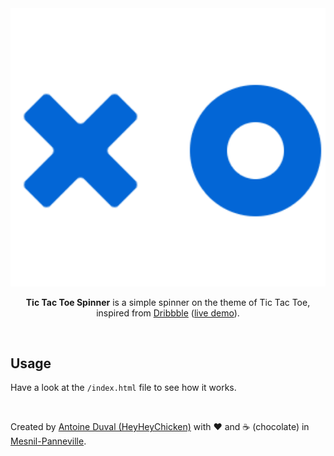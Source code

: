 <div align="center">
 
<img alt="logo" src="https://raw.githubusercontent.com/HeyHeyChicken/Tic-Tac-Toe-Spinner/main/resources/github-logo.gif" width="600">
<br/>

**Tic Tac Toe Spinner** is a simple spinner on the theme of Tic Tac Toe, inspired from [Dribbble](//dribbble.com/shots/5288723-Tic-Tac-Toe-Loader) ([live demo](//codepen.io/antoinecuffel/pen/gJQBjp)).<br/>
</div>
<br/>

## Usage

Have a look at the <code>/index.html</code> file to see how it works.

<br>

Created by [Antoine Duval (HeyHeyChicken)](//antoine.cuffel.fr) with ❤ and ☕ (chocolate) in [Mesnil-Panneville](//en.wikipedia.org/wiki/Mesnil-Panneville).